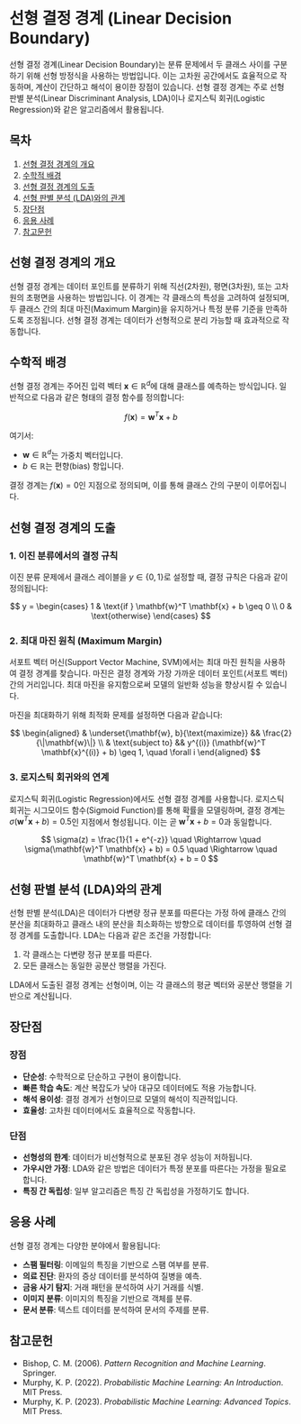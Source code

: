 # 선형 결정 경계 (Linear Decision Boundary)

선형 결정 경계(Linear Decision Boundary)는 분류 문제에서 두 클래스 사이를 구분하기 위해 선형 방정식을 사용하는 방법입니다. 이는 고차원 공간에서도 효율적으로 작동하며, 계산이 간단하고 해석이 용이한 장점이 있습니다. 선형 결정 경계는 주로 선형 판별 분석(Linear Discriminant Analysis, LDA)이나 로지스틱 회귀(Logistic Regression)와 같은 알고리즘에서 활용됩니다.

## 목차

1. [선형 결정 경계의 개요](#선형-결정-경계의-개요)
2. [수학적 배경](#수학적-배경)
3. [선형 결정 경계의 도출](#선형-결정-경계의-도출)
4. [선형 판별 분석 (LDA)와의 관계](#선형-판별-분석-lda와의-관계)
5. [장단점](#장단점)
6. [응용 사례](#응용-사례)
7. [참고문헌](#참고문헌)

## 선형 결정 경계의 개요

선형 결정 경계는 데이터 포인트를 분류하기 위해 직선(2차원), 평면(3차원), 또는 고차원의 초평면을 사용하는 방법입니다. 이 경계는 각 클래스의 특성을 고려하여 설정되며, 두 클래스 간의 최대 마진(Maximum Margin)을 유지하거나 특정 분류 기준을 만족하도록 조정됩니다. 선형 결정 경계는 데이터가 선형적으로 분리 가능할 때 효과적으로 작동합니다.

## 수학적 배경

선형 결정 경계는 주어진 입력 벡터 $\mathbf{x} \in \mathbb{R}^d$에 대해 클래스를 예측하는 방식입니다. 일반적으로 다음과 같은 형태의 결정 함수를 정의합니다:

$$
f(\mathbf{x}) = \mathbf{w}^T \mathbf{x} + b
$$

여기서:
- $\mathbf{w} \in \mathbb{R}^d$는 가중치 벡터입니다.
- $b \in \mathbb{R}$는 편향(bias) 항입니다.

결정 경계는 $f(\mathbf{x}) = 0$인 지점으로 정의되며, 이를 통해 클래스 간의 구분이 이루어집니다.

## 선형 결정 경계의 도출

### 1. 이진 분류에서의 결정 규칙

이진 분류 문제에서 클래스 레이블을 $y \in \{0, 1\}$로 설정할 때, 결정 규칙은 다음과 같이 정의됩니다:

$$
y = \begin{cases}
1 & \text{if } \mathbf{w}^T \mathbf{x} + b \geq 0 \\
0 & \text{otherwise}
\end{cases}
$$

### 2. 최대 마진 원칙 (Maximum Margin)

서포트 벡터 머신(Support Vector Machine, SVM)에서는 최대 마진 원칙을 사용하여 결정 경계를 찾습니다. 마진은 결정 경계와 가장 가까운 데이터 포인트(서포트 벡터) 간의 거리입니다. 최대 마진을 유지함으로써 모델의 일반화 성능을 향상시킬 수 있습니다.

마진을 최대화하기 위해 최적화 문제를 설정하면 다음과 같습니다:

$$
\begin{aligned}
& \underset{\mathbf{w}, b}{\text{maximize}} && \frac{2}{\|\mathbf{w}\|} \\
& \text{subject to} && y^{(i)} (\mathbf{w}^T \mathbf{x}^{(i)} + b) \geq 1, \quad \forall i
\end{aligned}
$$

### 3. 로지스틱 회귀와의 연계

로지스틱 회귀(Logistic Regression)에서도 선형 결정 경계를 사용합니다. 로지스틱 회귀는 시그모이드 함수(Sigmoid Function)를 통해 확률을 모델링하며, 결정 경계는 $\sigma(\mathbf{w}^T \mathbf{x} + b) = 0.5$인 지점에서 형성됩니다. 이는 곧 $\mathbf{w}^T \mathbf{x} + b = 0$과 동일합니다.

$$
\sigma(z) = \frac{1}{1 + e^{-z}} \quad \Rightarrow \quad \sigma(\mathbf{w}^T \mathbf{x} + b) = 0.5 \quad \Rightarrow \quad \mathbf{w}^T \mathbf{x} + b = 0
$$

## 선형 판별 분석 (LDA)와의 관계

선형 판별 분석(LDA)은 데이터가 다변량 정규 분포를 따른다는 가정 하에 클래스 간의 분산을 최대화하고 클래스 내의 분산을 최소화하는 방향으로 데이터를 투영하여 선형 결정 경계를 도출합니다. LDA는 다음과 같은 조건을 가정합니다:

1. 각 클래스는 다변량 정규 분포를 따른다.
2. 모든 클래스는 동일한 공분산 행렬을 가진다.

LDA에서 도출된 결정 경계는 선형이며, 이는 각 클래스의 평균 벡터와 공분산 행렬을 기반으로 계산됩니다.

## 장단점

### 장점

- **단순성**: 수학적으로 단순하고 구현이 용이합니다.
- **빠른 학습 속도**: 계산 복잡도가 낮아 대규모 데이터에도 적용 가능합니다.
- **해석 용이성**: 결정 경계가 선형이므로 모델의 해석이 직관적입니다.
- **효율성**: 고차원 데이터에서도 효율적으로 작동합니다.

### 단점

- **선형성의 한계**: 데이터가 비선형적으로 분포된 경우 성능이 저하됩니다.
- **가우시안 가정**: LDA와 같은 방법은 데이터가 특정 분포를 따른다는 가정을 필요로 합니다.
- **특징 간 독립성**: 일부 알고리즘은 특징 간 독립성을 가정하기도 합니다.

## 응용 사례

선형 결정 경계는 다양한 분야에서 활용됩니다:

- **스팸 필터링**: 이메일의 특징을 기반으로 스팸 여부를 분류.
- **의료 진단**: 환자의 증상 데이터를 분석하여 질병을 예측.
- **금융 사기 탐지**: 거래 패턴을 분석하여 사기 거래를 식별.
- **이미지 분류**: 이미지의 특징을 기반으로 객체를 분류.
- **문서 분류**: 텍스트 데이터를 분석하여 문서의 주제를 분류.

## 참고문헌

- Bishop, C. M. (2006). *Pattern Recognition and Machine Learning*. Springer.
- Murphy, K. P. (2022). *Probabilistic Machine Learning: An Introduction*. MIT Press.
- Murphy, K. P. (2023). *Probabilistic Machine Learning: Advanced Topics*. MIT Press.